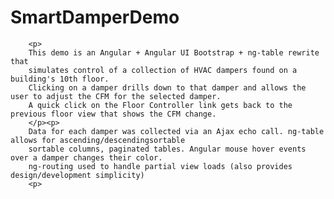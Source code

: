 # SmartDamperDemo
		<p>
		This demo is an Angular + Angular UI Bootstrap + ng-table rewrite that
		simulates control of a collection of HVAC dampers found on a building's 10th floor.
		Clicking on a damper drills down to that damper and allows the user to adjust the CFM for the selected damper.
		A quick click on the Floor Controller link gets back to the previous floor view that shows the CFM change.
		</p><p>
		Data for each damper was collected via an Ajax echo call. ng-table allows for ascending/descendingsortable
		sortable columns, paginated tables. Angular mouse hover events over a damper changes their color. 
		ng-routing used to handle partial view loads (also provides design/development simplicity)
		<p>
